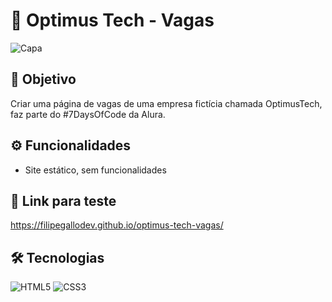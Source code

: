 # 💼 Optimus Tech - Vagas
![Capa](https://i.imgur.com/QBswxdY.png)

## 🎯 Objetivo
Criar uma página de vagas de uma empresa fictícia chamada OptimusTech, faz parte do #7DaysOfCode da Alura.

## ⚙️ Funcionalidades
- Site estático, sem funcionalidades

## 🔗 Link para teste
https://filipegallodev.github.io/optimus-tech-vagas/

## 🛠 Tecnologias
![HTML5](https://img.shields.io/badge/HTML5-E34F26?style=for-the-badge&logo=html5&logoColor=white)
![CSS3](https://img.shields.io/badge/CSS3-1572B6?style=for-the-badge&logo=css3&logoColor=white)
